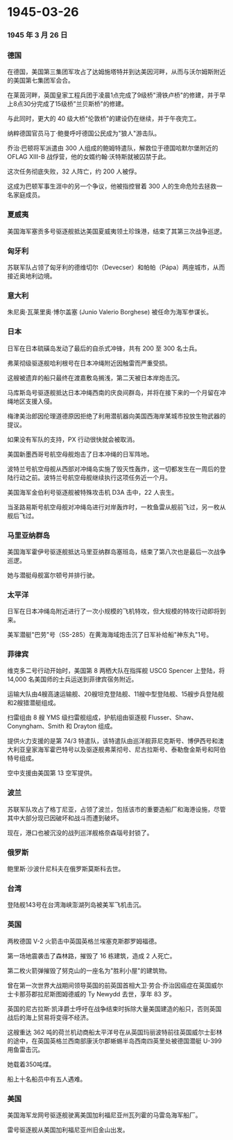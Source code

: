 # 1945-03-26

### 1945 年 3 月 26 日

### 德国

在德国，美国第三集团军攻占了达姆施塔特并到达美因河畔，从而与沃尔姆斯附近的美国第七集团军会合。

在莱茵河畔，英国皇家工程兵团于凌晨1点完成了9级桥"滑铁卢桥"的修建，并于早上8点30分完成了15级桥"兰贝斯桥"的修建。

与此同时，更大的 40 级大桥"伦敦桥"的建设仍在继续，并于午夜完工。

纳粹德国官员马丁·鲍曼呼吁德国公民成为"狼人"游击队。

乔治·巴顿将军派遣由 300 人组成的鲍姆特遣队，解救位于德国哈默尔堡附近的
OFLAG XIII-B 战俘营，他的女婿约翰·沃特斯就被囚禁于此。

这次任务彻底失败，32 人阵亡，约 200 人被俘。

这成为巴顿军事生涯中的另一个争议，他被指控冒着 300
人的生命危险去拯救一名家庭成员。

### 夏威夷

美国海军塞贡多号驱逐舰抵达美国夏威夷领土珍珠港，结束了其第三次战争巡逻。

### 匈牙利

苏联军队占领了匈牙利的德维切尔（Devecser）和帕帕（Pápa）两座城市，从而接近奥地利边境。

### 意大利

朱尼奥·瓦莱里奥·博尔盖塞 (Junio Valerio Borghese) 被任命为海军参谋长。

### 日本

日军在日本硫磺岛发动了最后的自杀式冲锋，共有 200 至 300 名士兵。

弗莱彻级驱逐舰哈利根号在日本冲绳附近因触雷而严重受损。

这艘被遗弃的船只最终在渡嘉敷岛搁浅，第二天被日本岸炮击沉。

马库斯岛号驱逐舰抵达日本冲绳西南的庆良间群岛，并将在接下来的一个月留在冲绳地区支援入侵。

梅津美治郎因伦理道德原因拒绝了利用潜航器向美国西海岸某城市投放生物武器的提议。

如果没有军队的支持，PX 行动很快就会被取消。

美国新墨西哥号航空母舰炮击了日本冲绳的日军阵地。

波特兰号航空母舰从西部对冲绳岛实施了毁灭性轰炸，这一切都发生在一周后的登陆行动之前。波特兰号航空母舰继续执行这项任务近一个月。

美国海军金伯利号驱逐舰被特殊攻击机 D3A 击中，22 人丧生。

当圣路易斯号航空母舰对冲绳岛进行对岸轰炸时，一枚鱼雷从舰前飞过，另一枚从舰后飞过。

### 马里亚纳群岛

美国海军霍伊号驱逐舰抵达马里亚纳群岛塞班岛，结束了第八次也是最后一次战争巡逻。

她与潜艇母舰富尔顿号并排行驶。

### 太平洋

日军在日本冲绳岛附近进行了一次小规模的飞机特攻，但大规模的特攻行动即将到来。

美军潜艇"巴劳"号（SS-285）在黄海海域炮击沉了日军补给船"神东丸"1号。

### 菲律宾

维克多二号行动开始时，美国第 8 两栖大队在指挥舰 USCG Spencer 上登陆，将
14,000 名美国师的士兵运送到菲律宾宿务附近。

运输大队由4艘高速运输舰、20艘坦克登陆舰、11艘中型登陆舰、15艘步兵登陆舰和2艘猎潜艇组成。

扫雷组由 8 艘 YMS 级扫雷舰组成，护航组由驱逐舰
Flusser、Shaw、Conyngham、Smith 和 Drayton 组成。

提供火力支援的是第 74/3
特遣队，该特遣队由巡洋舰菲尼克斯号、博伊西号和澳大利亚皇家海军霍巴特号以及驱逐舰弗莱彻号、尼古拉斯号、泰勒詹金斯号和阿伯特号组成。

空中支援由美国第 13 空军提供。

### 波兰

苏联军队攻占了格丁尼亚，占领了波兰，包括该市的重要造船厂和海港设施，尽管其中大部分现已因破坏和战斗而遭到破坏。

现在，港口也被沉没的战列巡洋舰格奈森瑙号封锁了。

### 俄罗斯

鲍里斯·沙波什尼科夫在俄罗斯莫斯科去世。

### 台湾

登陆舰143号在台湾海峡澎湖列岛被美军飞机击沉。

### 英国

两枚德国 V-2 火箭击中英国英格兰埃塞克斯郡罗姆福德。

第一场地震袭击了森林路，摧毁了 16 栋建筑，造成 2 人死亡。

第二枚火箭弹摧毁了努克山的一座名为"胜利小屋"的建筑物。

曾在第一次世界大战期间领导英国的前英国首相大卫·劳合·乔治因癌症在英国威尔士卡那芬郡拉尼斯图姆德威的
Ty Newydd 去世，享年 83 岁。

英国的尼古拉斯·凯泽爵士呼吁在战争结束时拆除大量美国建造的船只，否则英国战后的海上贸易将变得不经济。

这艘重达 362
吨的荷兰机动商船太平洋号在从英国玛丽波特前往英国威尔士彭林的途中，在英国英格兰西南部康沃尔郡蜥蜴半岛西南四英里处被德国潜艇
U-399 用鱼雷击沉。

她载着350吨煤。

船上十名船员中有五人遇难。

### 美国

美国海军龙网号驱逐舰驶离美国加利福尼亚州瓦列霍的马雷岛海军船厂。

雷号驱逐舰从美国加利福尼亚州旧金山出发。